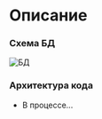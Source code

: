 # Описание

### Схема БД
![БД](https://github.com/user-attachments/assets/10e5ffc4-6c6c-4736-bf53-ae2ae5b9225d)

### Архитектура кода
- В процессе...
